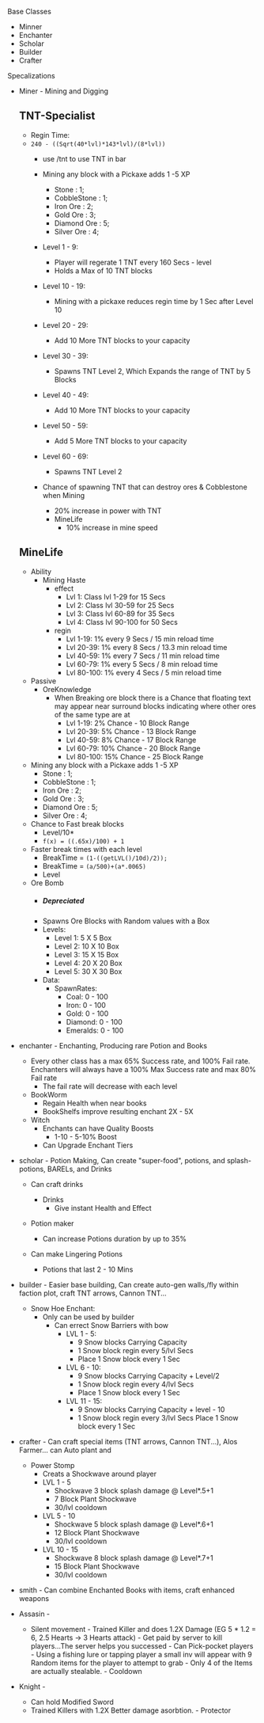 Base Classes

- Minner
- Enchanter
- Scholar
- Builder
- Crafter

Specalizations
    
 - Miner - Mining and Digging
   
   TNT-Specialist
   ---
   - Regin Time:
   - `240 - ((Sqrt(40*lvl)*143*lvl)/(8*lvl))`
     - use /tnt to use TNT in bar 
     - Mining any block with a Pickaxe adds 1 -5 XP
        - Stone : 1;
        - CobbleStone : 1;
        - Iron Ore : 2;
        - Gold Ore : 3;
        - Diamond Ore : 5;
        - Silver Ore : 4;
     - Level 1 - 9:
        - Player will regerate 1 TNT every 160 Secs - level
        - Holds a Max of 10 TNT blocks
     - Level 10 - 19:
        - Mining with a pickaxe reduces regin time by 1 Sec after Level 10
     - Level 20 - 29:
        - Add 10 More TNT blocks to your capacity
     - Level 30 - 39:
        - Spawns TNT Level 2, Which Expands the range of TNT by 5 Blocks
     - Level 40 - 49:
        - Add 10 More TNT blocks to your capacity
     - Level 50 - 59:
        - Add 5 More TNT blocks to your capacity
     - Level 60 - 69:
        - Spawns TNT Level 2
     
     - Chance of spawning TNT that can destroy ores & Cobblestone when Mining
       - 20% increase in power with TNT
        - MineLife
          - 10% increase in mine speed
   
   MineLife  
     ---
     - Ability
        - Mining Haste
            - effect
                - Lvl 1: Class lvl 1-29 for 15 Secs
                - Lvl 2: Class lvl 30-59 for 25 Secs
                - Lvl 3: Class lvl 60-89 for 35 Secs
                - Lvl 4: Class lvl 90-100 for 50 Secs
            - regin
              - Lvl 1-19:  1% every 9 Secs / 15 min reload time
              - Lvl 20-39:  1% every 8 Secs / 13.3 min reload time
              - Lvl 40-59:  1% every 7 Secs / 11 min reload time
              - Lvl 60-79:  1% every 5 Secs / 8 min reload time
              - Lvl 80-100:  1% every 4 Secs / 5 min reload time
     - Passive
        - OreKnowledge
            - When Breaking ore block there is a Chance that floating text may appear near surround blocks indicating where other ores of the same type are at
              - Lvl 1-19:  2% Chance - 10 Block Range
              - Lvl 20-39: 5% Chance - 13 Block Range
              - Lvl 40-59: 8% Chance - 17 Block Range
              - Lvl 60-79:  10% Chance - 20 Block Range
              - Lvl 80-100: 15% Chance - 25 Block Range
     - Mining any block with a Pickaxe adds 1 -5 XP
         - Stone : 1;
         - CobbleStone : 1;
         - Iron Ore : 2;
         - Gold Ore : 3;
         - Diamond Ore : 5;
         - Silver Ore : 4;
     - Chance to Fast break blocks
        - Level/10*
        - `f(x) = ((.65x)/100) + 1`
     - Faster break times with each level
        - BreakTime = `(1-((getLVL()/10d)/2));`
        - BreakTime = `(a/500)+(a*.0065)`
        - Level
   - Ore Bomb
        - ##### Depreciated
        - Spawns Ore Blocks with Random values with a Box
        - Levels:
            - Level 1: 5 X 5 Box
            - Level 2: 10 X 10 Box
            - Level 3: 15 X 15 Box
            - Level 4: 20 X 20 Box
            - Level 5: 30 X 30 Box
        - Data:
            - SpawnRates:
                - Coal: 0 - 100
                - Iron: 0 - 100
                - Gold: 0 - 100
                - Diamond: 0 - 100
                - Emeralds: 0 - 100
- enchanter - Enchanting, Producing rare Potion and Books
    - Every other class has a max 65% Success rate, and 100% Fail rate. Enchanters will always have a 100% Max Success rate and max 80% Fail rate
      - The fail rate will decrease with each level
    - BookWorm
        - Regain Health when near books
        - BookShelfs improve resulting enchant 2X - 5X
    - Witch
        - Enchants can have Quality Boosts
            -   1-10 - 5-10% Boost
        - Can Upgrade Enchant Tiers
- scholar - Potion Making, Can create "super-food", potions, and splash-potions, BARELs, and Drinks
    - Can craft drinks
        - Drinks
            - Give instant Health and Effect
        
    - Potion maker
        - Can increase Potions duration by up to 35%
        
    - Can make Lingering Potions
        - Potions that last 2 - 10 Mins
        
            
- builder - Easier base building, Can create auto-gen walls,/fly within faction plot, craft TNT arrows, Cannon TNT...
    - Snow Hoe Enchant:
        - Only can be used by builder    
          - Can errect Snow Barriers with bow
            - LVL 1 - 5:
                - 9 Snow blocks Carrying Capacity
                - 1 Snow block regin every 5/lvl Secs
                - Place 1 Snow block every 1 Sec 
            - LVL 6 - 10:
                - 9 Snow blocks Carrying Capacity + Level/2
                - 1 Snow block regin every 4/lvl Secs
                - Place 1 Snow block every 1 Sec 
            - LVL 11 - 15:
                - 9 Snow blocks Carrying Capacity + level - 10
                - 1 Snow block regin every 3/lvl Secs
                Place 1 Snow block every 1 Sec 
- crafter - Can craft special items (TNT arrows, Cannon TNT...), Alos Farmer... can Auto plant and 
    - Power Stomp
        - Creats a Shockwave around player
        - LVL 1 - 5 
            - Shockwave 3 block splash damage @ Level*.5+1
            - 7 Block Plant Shockwave
            - 30/lvl cooldown
        - LVL 5 - 10
            - Shockwave 5 block splash damage @ Level*.6+1
            - 12 Block Plant Shockwave
            - 30/lvl cooldown
        - LVL 10 - 15
            - Shockwave 8 block splash damage @ Level*.7+1
            - 15 Block Plant Shockwave
            - 30/lvl cooldown
- smith - Can combine Enchanted Books with items, craft enhanced weapons
- Assasin - 
    - Silent movement
                - Trained Killer and does 1.2X Damage (EG 5 * 1.2 = 6, 2.5 Hearts -> 3 Hearts attack)
                - Get paid by server to kill players...The server helps you successed
                - Can Pick-pocket players
                    - Using a fishing lure or tapping player a small inv will appear with 9 Random items for the player to attempt to grab
                    - Only 4 of the Items are actually stealable.
                    - Cooldown
- Knight - 
    - Can hold Modified Sword
    - Trained Killers with 1.2X Better damage asorbtion.
            - Protector
        

